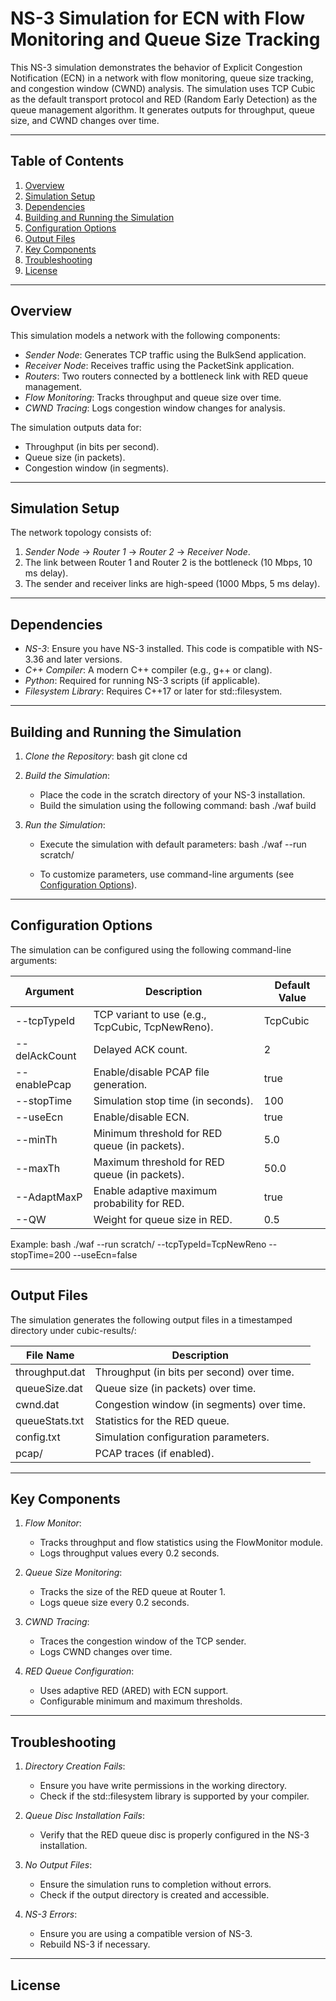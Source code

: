 # NS-3 Simulation for ECN with Flow Monitoring and Queue Size Tracking

This NS-3 simulation demonstrates the behavior of Explicit Congestion Notification (ECN) in a network with flow monitoring, queue size tracking, and congestion window (CWND) analysis. The simulation uses TCP Cubic as the default transport protocol and RED (Random Early Detection) as the queue management algorithm. It generates outputs for throughput, queue size, and CWND changes over time.

---

## Table of Contents
1. [Overview](#overview)
2. [Simulation Setup](#simulation-setup)
3. [Dependencies](#dependencies)
4. [Building and Running the Simulation](#building-and-running-the-simulation)
5. [Configuration Options](#configuration-options)
6. [Output Files](#output-files)
7. [Key Components](#key-components)
8. [Troubleshooting](#troubleshooting)
9. [License](#license)

---

## Overview
This simulation models a network with the following components:
- *Sender Node*: Generates TCP traffic using the BulkSend application.
- *Receiver Node*: Receives traffic using the PacketSink application.
- *Routers*: Two routers connected by a bottleneck link with RED queue management.
- *Flow Monitoring*: Tracks throughput and queue size over time.
- *CWND Tracing*: Logs congestion window changes for analysis.

The simulation outputs data for:
- Throughput (in bits per second).
- Queue size (in packets).
- Congestion window (in segments).

---

## Simulation Setup
The network topology consists of:
1. *Sender Node* → *Router 1* → *Router 2* → *Receiver Node*.
2. The link between Router 1 and Router 2 is the bottleneck (10 Mbps, 10 ms delay).
3. The sender and receiver links are high-speed (1000 Mbps, 5 ms delay).

---

## Dependencies
- *NS-3*: Ensure you have NS-3 installed. This code is compatible with NS-3.36 and later versions.
- *C++ Compiler*: A modern C++ compiler (e.g., g++ or clang).
- *Python*: Required for running NS-3 scripts (if applicable).
- *Filesystem Library*: Requires C++17 or later for std::filesystem.

---

## Building and Running the Simulation

1. *Clone the Repository*:
   bash
   git clone <repository-url>
   cd <repository-directory>
   

2. *Build the Simulation*:
   - Place the code in the scratch directory of your NS-3 installation.
   - Build the simulation using the following command:
     bash
     ./waf build
     

3. *Run the Simulation*:
   - Execute the simulation with default parameters:
     bash
     ./waf --run scratch/<simulation-file-name>
     
   - To customize parameters, use command-line arguments (see [Configuration Options](#configuration-options)).

---

## Configuration Options
The simulation can be configured using the following command-line arguments:

| Argument          | Description                                                                 | Default Value       |
|-------------------|-----------------------------------------------------------------------------|---------------------|
| --tcpTypeId     | TCP variant to use (e.g., TcpCubic, TcpNewReno).                        | TcpCubic          |
| --delAckCount   | Delayed ACK count.                                                          | 2                 |
| --enablePcap    | Enable/disable PCAP file generation.                                        | true              |
| --stopTime      | Simulation stop time (in seconds).                                          | 100               |
| --useEcn        | Enable/disable ECN.                                                         | true              |
| --minTh         | Minimum threshold for RED queue (in packets).                               | 5.0               |
| --maxTh         | Maximum threshold for RED queue (in packets).                               | 50.0              |
| --AdaptMaxP     | Enable adaptive maximum probability for RED.                                | true              |
| --QW            | Weight for queue size in RED.                                               | 0.5               |

Example:
bash
./waf --run scratch/<simulation-file-name> --tcpTypeId=TcpNewReno --stopTime=200 --useEcn=false


---

## Output Files
The simulation generates the following output files in a timestamped directory under cubic-results/:

| File Name         | Description                                                                 |
|-------------------|-----------------------------------------------------------------------------|
| throughput.dat  | Throughput (in bits per second) over time.                                  |
| queueSize.dat   | Queue size (in packets) over time.                                          |
| cwnd.dat        | Congestion window (in segments) over time.                                  |
| queueStats.txt  | Statistics for the RED queue.                                               |
| config.txt      | Simulation configuration parameters.                                        |
| pcap/           | PCAP traces (if enabled).                                                   |

---

## Key Components

1. *Flow Monitor*:
   - Tracks throughput and flow statistics using the FlowMonitor module.
   - Logs throughput values every 0.2 seconds.

2. *Queue Size Monitoring*:
   - Tracks the size of the RED queue at Router 1.
   - Logs queue size every 0.2 seconds.

3. *CWND Tracing*:
   - Traces the congestion window of the TCP sender.
   - Logs CWND changes over time.

4. *RED Queue Configuration*:
   - Uses adaptive RED (ARED) with ECN support.
   - Configurable minimum and maximum thresholds.

---

## Troubleshooting

1. *Directory Creation Fails*:
   - Ensure you have write permissions in the working directory.
   - Check if the std::filesystem library is supported by your compiler.

2. *Queue Disc Installation Fails*:
   - Verify that the RED queue disc is properly configured in the NS-3 installation.

3. *No Output Files*:
   - Ensure the simulation runs to completion without errors.
   - Check if the output directory is created and accessible.

4. *NS-3 Errors*:
   - Ensure you are using a compatible version of NS-3.
   - Rebuild NS-3 if necessary.

---

## License
